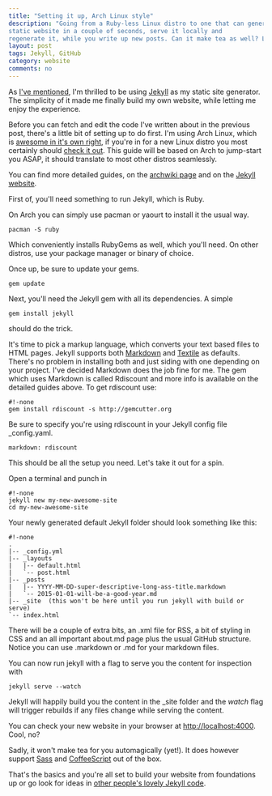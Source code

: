 ```yaml
---
title: "Setting it up, Arch Linux style"
description: "Going from a Ruby-less Linux distro to one that can generate your
static website in a couple of seconds, serve it locally and
regenerate it, while you write up new posts. Can it make tea as well? Let's find out."
layout: post
tags: Jekyll, GitHub
category: website
comments: no
---
```



As [I've mentioned](/2015/01/08/new-construction-options.html), I'm thrilled to
be using [Jekyll](http://jekyllrb.com) as my static site generator. The
simplicity of it made me finally build my own website, while letting me enjoy
the experience. 

Before you can fetch and edit the code I've written about in the previous post,
there's a little bit of setting up to do first. I'm using Arch Linux, which is
[awesome in it's own right](https://wiki.archlinux.org/index.php/The_Arch_Way), 
if you're in for a new Linux distro you most certainly should 
[check it out](http://www.archlinux.org).
This guide will be based on Arch to jump-start you ASAP, it should translate to 
most other distros seamlessly.

You can find more detailed guides, on the 
[archwiki page](https://wiki.archlinux.org/index.php/jekyll) and on the 
[Jekyll website](http://jekyllrb.com/docs/home/).


First of, you'll need something to run Jekyll, which is Ruby.

On Arch you can simply use pacman or yaourt to install it the usual way.

    pacman -S ruby

Which conveniently installs RubyGems as well, which you'll need.
On other distros, use your package manager or binary of choice.

Once up, be sure to update your gems.

    gem update

Next, you'll need the Jekyll gem with all its dependencies.
A simple

    gem install jekyll

should do the trick.

It's time to pick a markup language, which converts your
text based files to HTML pages. Jekyll supports both 
[Markdown](http://daringfireball.net/projects/markdown/) and 
[Textile](http://en.wikipedia.org/wiki/Textile_%28markup_language%29) as
defaults. There's no problem in installing both and just siding with one
depending on your project. I've decided Markdown does the job fine for me.
The gem which uses Markdown is called Rdiscount and more info is available on
the detailed guides above.
To get rdiscount use: 

    #!-none
    gem install rdiscount -s http://gemcutter.org

Be sure to specify you're using rdiscount in your Jekyll config
file \_config.yaml.

    markdown: rdiscount


This should be all the setup you need. Let's take it out for a spin.


Open a terminal and punch in 

    #!-none
    jekyll new my-new-awesome-site
    cd my-new-awesome-site


Your newly generated default Jekyll folder should look something like this:

    #!-none
    .
    |-- _config.yml
    |-- _layouts
    |   |-- default.html
    |   `-- post.html
    |-- _posts
    |   |-- YYYY-MM-DD-super-descriptive-long-ass-title.markdown
    |   `-- 2015-01-01-will-be-a-good-year.md
    |-- _site  (this won't be here until you run jekyll with build or serve)
    `-- index.html

There will be a couple of extra bits, an .xml file for RSS, a bit of styling in 
CSS and an all important about.md page plus the usual GitHub structure.
Notice you can use .markdown or .md for your markdown files.

You can now run jekyll with a flag to serve you the content for inspection with

    jekyll serve --watch

Jekyll will happily build you the content in the \_site folder and the _watch_
flag will trigger rebuilds if any files change while serving the content.

You can check your new website in your browser at <http://localhost:4000>.
Cool, no?


Sadly, it won't make tea for you automagically (yet!). It does however support 
[Sass](http://sass-lang.com/) and [CoffeeScript](http://coffeescript.org/) 
out of the box.


That's the basics and you're all set to build your website from foundations up 
or go look for ideas in 
[other people's lovely Jekyll code](http://jekyllrb.com/docs/sites/).
